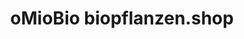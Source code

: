 ---
title: "oMioBio biopflanzen.shop"
url: /maegenwil/omiobio-biopflanzen-shop/
shop: Garten-Center
---
